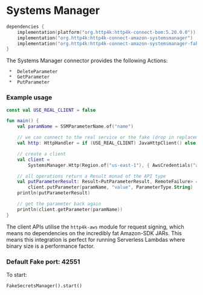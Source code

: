 # Systems Manager

```kotlin
dependencies {
    implementation(platform("org.http4k:http4k-connect-bom:5.20.0.0"))
    implementation("org.http4k:http4k-connect-amazon-systemsmanager")
    implementation("org.http4k:http4k-connect-amazon-systemsmanager-fake")
}
```


The Systems Manager connector provides the following Actions:

     *  DeleteParameter
     *  GetParameter
     *  PutParameter

### Example usage

```kotlin
const val USE_REAL_CLIENT = false

fun main() {
    val paramName = SSMParameterName.of("name")

    // we can connect to the real service or the fake (drop in replacement)
    val http: HttpHandler = if (USE_REAL_CLIENT) JavaHttpClient() else FakeSystemsManager()

    // create a client
    val client =
        SystemsManager.Http(Region.of("us-east-1"), { AwsCredentials("accessKeyId", "secretKey") }, http.debug())

    // all operations return a Result monad of the API type
    val putParameterResult: Result<PutParameterResult, RemoteFailure> =
        client.putParameter(paramName, "value", ParameterType.String)
    println(putParameterResult)

    // get the parameter back again
    println(client.getParameter(paramName))
}
```

The client APIs utilise the `http4k-aws` module for request signing, which means no dependencies on the incredibly fat
Amazon-SDK JARs. This means this integration is perfect for running Serverless Lambdas where binary size is a
performance factor.

### Default Fake port: 42551

To start:

```
FakeSecretsManager().start()
```
